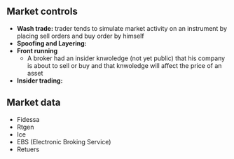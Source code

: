 ## Market controls

- **Wash trade:** trader tends to simulate market activity on an instrument by placing sell orders and buy order by himself
- **Spoofing and Layering:**
- **Front running**
  - A broker had an insider knwoledge (not yet public) that his company is about to sell or buy and that knwoledge will affect the price of an asset
- **Insider trading:** 


## Market data
- Fidessa
- Rtgen
- Ice 
- EBS (Electronic Broking Service)
- Retuers
